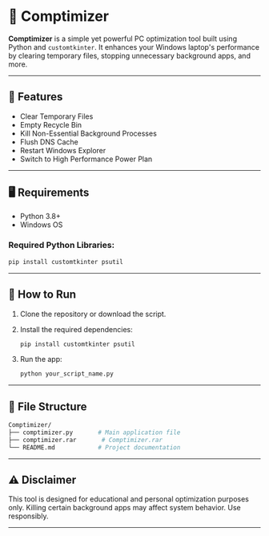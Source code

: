 # 🚀 Comptimizer

**Comptimizer** is a simple yet powerful PC optimization tool built using Python and `customtkinter`. It enhances your Windows laptop's performance by clearing temporary files, stopping unnecessary background apps, and more.

---

## 🧰 Features

* Clear Temporary Files
* Empty Recycle Bin
* Kill Non-Essential Background Processes
* Flush DNS Cache
* Restart Windows Explorer
* Switch to High Performance Power Plan

---

## 🖥 Requirements

* Python 3.8+
* Windows OS

### Required Python Libraries:

```bash
pip install customtkinter psutil
```

---

## 🚀 How to Run

1. Clone the repository or download the script.
2. Install the required dependencies:

   ```bash
   pip install customtkinter psutil
   ```
3. Run the app:

   ```bash
   python your_script_name.py
   ```

---

## 📁 File Structure

```bash
Comptimizer/
├── comptimizer.py       # Main application file
├── comptimizer.rar       # Comptimizer.rar
└── README.md            # Project documentation
```

---

## ⚠️ Disclaimer

This tool is designed for educational and personal optimization purposes only. Killing certain background apps may affect system behavior. Use responsibly.

---

